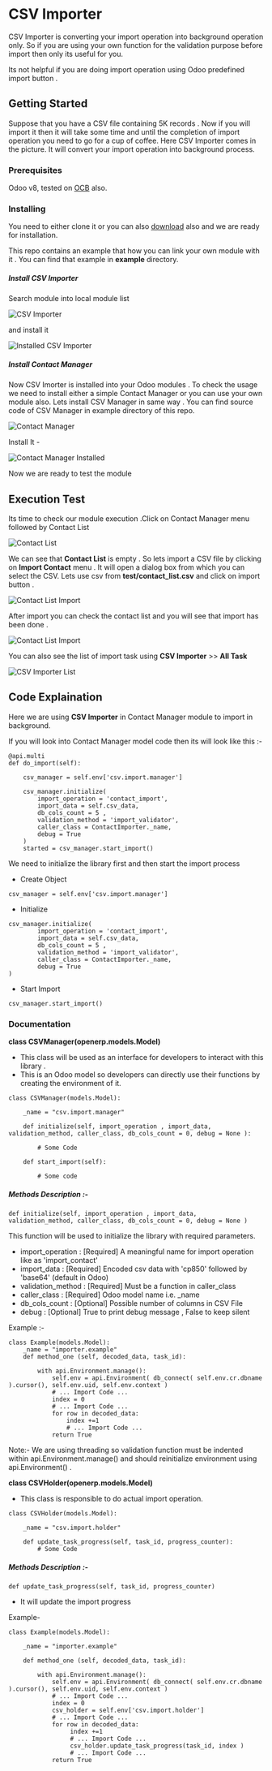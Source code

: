 # CSV Importer

CSV Importer is converting your import operation into background operation only. So if you are using your own function for the validation purpose before import then only its useful for you.

Its not helpful if you are doing import operation using Odoo predefined import button .

## Getting Started

Suppose that you have a CSV file containing 5K records . Now if you will import it then it will take some time and until the completion of import operation you need to go for a cup of coffee. Here CSV Importer comes in the picture. It will convert your import operation into background process.

### Prerequisites

Odoo v8, tested on [OCB](https://github.com/OCA/OCB) also.

### Installing

You need to either clone it or you can also [download](https://github.com/SpiritualDixit/csv_importer/archive/master.zip) also and we are ready for installation.

This repo contains an example that how you can link your own module with it . You can find that example in **example** directory.

##### Install CSV Importer

Search module into local module list 

![CSV Importer](img/CSV_importer_install.png  "Install CSV Importer")

and install it

![Installed CSV Importer](img/Csv_importer_installed.png  "Installed CSV Importer")

##### Install Contact Manager

Now CSV Imorter is installed into your Odoo modules . To check the usage we need to install either a simple Contact Manager or you can use your own module also. Lets install CSV Manager in same way . You can find source code of CSV Manager in example directory of this repo.


![Contact Manager](img/contact_manager_install.png  "Contact Manager")

Install It -

![Contact Manager Installed](img/contact_manager_installed.png  "Contact Manager Installed")

Now we are ready to test the module 

## Execution Test

Its time to check our module execution .Click on Contact Manager menu  followed by Contact List

![Contact List](img/Contact_Manager_empty.png  "Contact List")

We can see that **Contact List** is empty . So lets import a CSV file by clicking on **Import Contact** menu . It will open a dialog box from which you can select the CSV. Lets use csv from **test/contact_list.csv**  and click on import button .

![Contact List Import](img/contact_manager_import.png  "Contact List Import")

After import you can check the contact list and you will see that import has been done .

![Contact List Import](img/contact_manager_imported.png  "Contact List Import")

You can also see the list of import task using **CSV Importer** >> **All Task**

![CSV Importer List](img/csv_import_progress.png  "CSV Importer List")


## Code Explaination 

Here we are using **CSV Importer** in Contact Manager module to import in background.

If you will look into Contact Manager model code then its will look like this :-


```
@api.multi
def do_import(self):
		
	csv_manager = self.env['csv.import.manager']
			
	csv_manager.initialize(
		import_operation = 'contact_import',
		import_data = self.csv_data, 
		db_cols_count = 5 , 
		validation_method = 'import_validator',
		caller_class = ContactImporter._name,
		debug = True
	)
	started = csv_manager.start_import()
```

We need to initialize the library first and then start the import process

* Create Object

```
csv_manager = self.env['csv.import.manager']
```
* Initialize 

```
csv_manager.initialize(
		import_operation = 'contact_import',
		import_data = self.csv_data, 
		db_cols_count = 5 , 
		validation_method = 'import_validator',
		caller_class = ContactImporter._name,
		debug = True
)
```

* Start Import

```
csv_manager.start_import()
```

### Documentation

**class CSVManager(openerp.models.Model)**

* This class will be used as an interface for developers to interact with this library .
* This is an Odoo model so developers can directly use their functions by creating the environment of it.

```
class CSVManager(models.Model):

    _name = "csv.import.manager"
    
    def initialize(self, import_operation , import_data, validation_method, caller_class, db_cols_count = 0, debug = None ):
    
        # Some Code
    
    def start_import(self):
    
        # Some code
```
#####  Methods Description :-
```
def initialize(self, import_operation , import_data, validation_method, caller_class, db_cols_count = 0, debug = None )
```

This function will be used to initialize the library with required parameters.

* import_operation    : [Required] A meaningful name for import operation like as 'import_contact'
* import_data         : [Required] Encoded csv data with 'cp850' followed by 'base64' (default in Odoo)
* validation_method   : [Required] Must be a function in caller_class
* caller_class        : [Required] Odoo model name i.e. _name 
* db_cols_count       : [Optional] Possible number of columns in CSV File
* debug               : [Optional] True to print debug message , False to keep silent

Example :-

```
class Example(models.Model):
    _name = "importer.example"
    def method_one (self, decoded_data, task_id):

        with api.Environment.manage():
            self.env = api.Environment( db_connect( self.env.cr.dbname ).cursor(), self.env.uid, self.env.context )
            # ... Import Code ...
            index = 0
            # ... Import Code ...
            for row in decoded_data:
                index +=1 
                # ... Import Code ...
            return True
```
Note:- We are using threading so validation function must be indented within api.Environment.manage() and should reinitialize     environment using api.Environment() .


**class CSVHolder(openerp.models.Model)**

* This class is responsible to do actual import operation.

```
class CSVHolder(models.Model):

    _name = "csv.import.holder"
    
    def update_task_progress(self, task_id, progress_counter):
        # Some Code
```
#####  Methods Description :-

```
def update_task_progress(self, task_id, progress_counter)
```
* It will update the import progress 

Example-

```
class Example(models.Model):
		
    _name = "importer.example"
    
    def method_one (self, decoded_data, task_id):
    
        with api.Environment.manage():
            self.env = api.Environment( db_connect( self.env.cr.dbname ).cursor(), self.env.uid, self.env.context )
            # ... Import Code ...
            index = 0
            csv_holder = self.env['csv.import.holder']
            # ... Import Code ...
            for row in decoded_data:
                 index +=1
                 # ... Import Code ...
                 csv_holder.update_task_progress(task_id, index )
                 # ... Import Code ...
            return True
```
